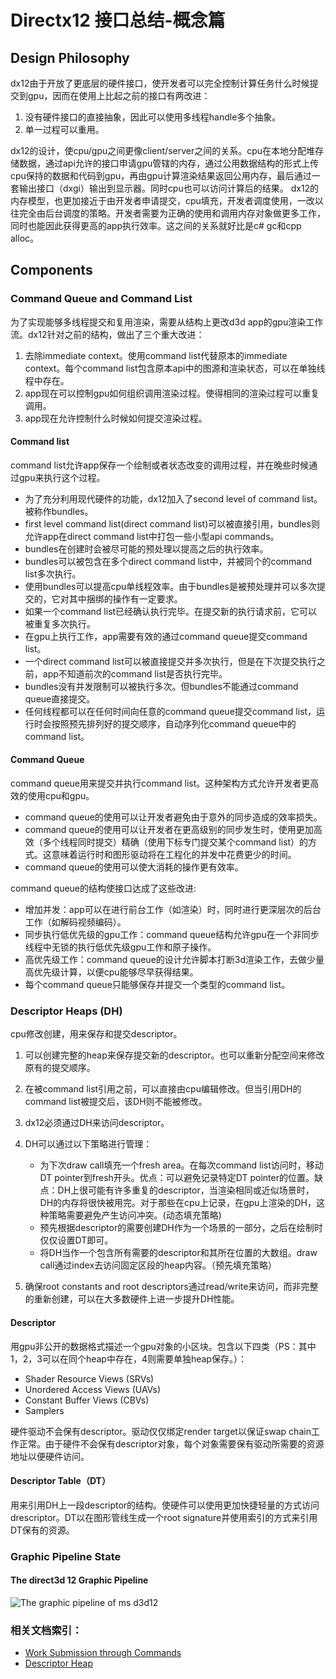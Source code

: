 # Directx12 接口总结-概念篇

## Design Philosophy

dx12由于开放了更底层的硬件接口，使开发者可以完全控制计算任务什么时候提交到gpu，因而在使用上比起之前的接口有两改进：

1. 没有硬件接口的直接抽象，因此可以使用多线程handle多个抽象。
2. 单一过程可以重用。

dx12的设计，使cpu/gpu之间更像client/server之间的关系。cpu在本地分配堆存储数据，通过api允许的接口申请gpu管辖的内存，通过公用数据结构的形式上传cpu保持的数据和代码到gpu，再由gpu计算渲染结果返回公用内存，最后通过一套输出接口（dxgi）输出到显示器。同时cpu也可以访问计算后的结果。
dx12的内存模型，也更加接近于由开发者申请提交，cpu填充，开发者调度使用，一改以往完全由后台调度的策略。开发者需要为正确的使用和调用内存对象做更多工作，同时也能因此获得更高的app执行效率。这之间的关系就好比是c# gc和cpp alloc。

## Components

### Command Queue and Command List

为了实现能够多线程提交和复用渲染，需要从结构上更改d3d app的gpu渲染工作流。dx12针对之前的结构，做出了三个重大改进：

1. 去除immediate context。使用command list代替原本的immediate context。每个command list包含原本api中的图源和渲染状态，可以在单独线程中存在。
2. app现在可以控制gpu如何组织调用渲染过程。使得相同的渲染过程可以重复调用。
3. app现在允许控制什么时候如何提交渲染过程。

#### Command list

command list允许app保存一个绘制或者状态改变的调用过程，并在晚些时候通过gpu来执行这个过程。

* 为了充分利用现代硬件的功能，dx12加入了second level of command list。被称作bundles。
* first level command list(direct command list)可以被直接引用，bundles则允许app在direct command list中打包一些小型api commands。
* bundles在创建时会被尽可能的预处理以提高之后的执行效率。
* bundles可以被包含在多个direct command list中，并被同个的command list多次执行。
* 使用bundles可以提高cpu单线程效率。由于bundles是被预处理并可以多次提交的，它对其中捆绑的操作有一定要求。
* 如果一个command list已经确认执行完毕。在提交新的执行请求前，它可以被重复多次执行。
* 在gpu上执行工作，app需要有效的通过command queue提交command list。
* 一个direct command list可以被直接提交并多次执行，但是在下次提交执行之前，app不知道前次的command list是否执行完毕。
* bundles没有并发限制可以被执行多次。但bundles不能通过command queue直接提交。
* 任何线程都可以在任何时间向任意的command queue提交command list，运行时会按照预先排列好的提交顺序，自动序列化command queue中的command list。

#### Command Queue

command queue用来提交并执行command list。这种架构方式允许开发者更高效的使用cpu和gpu。

* command queue的使用可以让开发者避免由于意外的同步造成的效率损失。
* command queue的使用可以让开发者在更高级别的同步发生时，使用更加高效（多个线程同时提交）精确（使用下标专门提交某个command list）的方式。这意味着运行时和图形驱动将在工程化的并发中花费更少的时间。
* command queue的使用可以使大消耗的操作更有效率。

command queue的结构使接口达成了这些改进:

* 增加并发：app可以在进行前台工作（如渲染）时，同时进行更深层次的后台工作（如解码视频编码）。
* 同步执行低优先级的gpu工作：command queue结构允许gpu在一个非同步线程中无锁的执行低优先级gpu工作和原子操作。
* 高优先级工作：command queue的设计允许脚本打断3d渲染工作，去做少量高优先级计算，以便cpu能够尽早获得结果。
* 每个command queue只能够保存并提交一个类型的command list。

### Descriptor Heaps (DH)

cpu修改创建，用来保存和提交descriptor。

1. 可以创建完整的heap来保存提交新的descriptor。也可以重新分配空间来修改原有的提交顺序。
2. 在被command list引用之前，可以直接由cpu编辑修改。但当引用DH的command list被提交后，该DH则不能被修改。
3. dx12必须通过DH来访问descriptor。
4. DH可以通过以下策略进行管理：

    * 为下次draw call填充一个fresh area。在每次command list访问时，移动DT pointer到fresh开头。优点：可以避免记录特定DT pointer的位置。缺点：DH上很可能有许多重复的descriptor，当渲染相同或近似场景时，DH的内存将很快被用完。对于那些在cpu上记录，在gpu上渲染的DH，这种策略需要避免产生访问冲突。(动态填充策略)
    * 预先根据descriptor的需要创建DH作为一个场景的一部分，之后在绘制时仅仅设置DT即可。
    * 将DH当作一个包含所有需要的descriptor和其所在位置的大数组。draw call通过index去访问固定区段的heap内容。（预先填充策略）

5. 确保root constants and root descriptors通过read/write来访问，而非完整的重新创建，可以在大多数硬件上进一步提升DH性能。

#### Descriptor

用gpu非公开的数据格式描述一个gpu对象的小区块。包含以下四类（PS：其中1，2，3可以在同个heap中存在，4则需要单独heap保存。）：

* Shader Resource Views (SRVs)
* Unordered Access Views (UAVs)
* Constant Buffer Views (CBVs)
* Samplers

硬件驱动不会保有descriptor。驱动仅仅绑定render target以保证swap chain工作正常。由于硬件不会保有descriptor对象，每个对象需要保有驱动所需要的资源地址以便硬件访问。

#### Descriptor Table（DT）

用来引用DH上一段descriptor的结构。使硬件可以使用更加快捷轻量的方式访问drescriptor。DT以在图形管线生成一个root signature并使用索引的方式来引用DT保有的资源。

### Graphic Pipeline State

#### The direct3d 12 Graphic Pipeline

![The graphic pipeline of ms d3d12](https://msdn.microsoft.com/dynimg/IC839519.png)

### 相关文档索引：

* [Work Submission through Commands]("https://msdn.microsoft.com/en-us/library/windows/desktop/dn859354(v=vs.85).aspx")
* [Descriptor Heap]("https://msdn.microsoft.com/en-us/library/windows/desktop/mt709128(v=vs.85).aspx")
